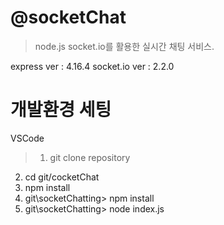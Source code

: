 # @socketChat
> node.js socket.io를 활용한 실시간 채팅 서비스.

express ver : 4.16.4
socket.io ver : 2.2.0

개발환경 세팅
=========================
VSCode

> 1. git clone repository
  2. cd git/cocketChat
  3. npm install
  4. git\socketChatting> npm install
  5. git\socketChatting> node index.js
